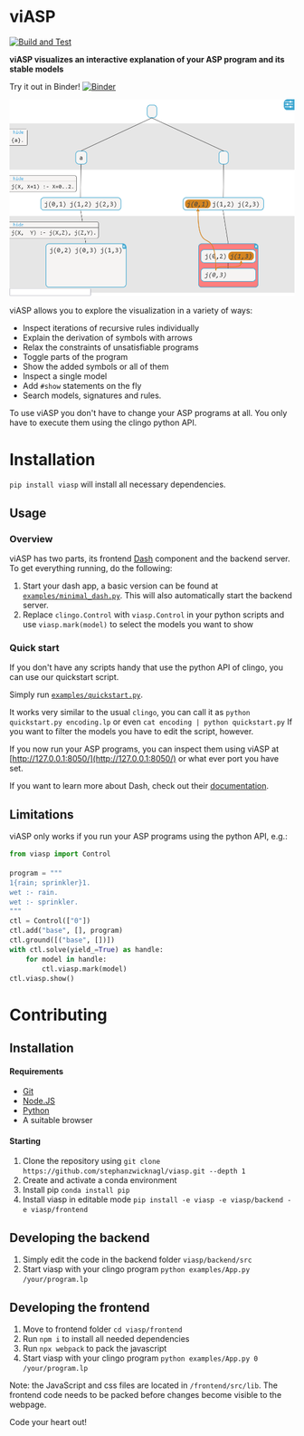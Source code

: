 # viASP

[![Build and Test](https://github.com/stephanzwicknagl/viasp/actions/workflows/build_and_test.yml/badge.svg?branch=main)](https://github.com/stephanzwicknagl/viasp/actions/workflows/build_and_test.yml)

**viASP visualizes an interactive explanation of your ASP program and its stable models** 

Try it out in Binder!
[![Binder](https://mybinder.org/badge_logo.svg)](https://mybinder.org/v2/gh/stephanzwicknagl/viasp/main?filepath=examples%2FIntroduction%20to%20viASP.ipynb)



![Example visualization](docs/img/header.png)

viASP allows you to explore the visualization in a variety of ways:

* Inspect iterations of recursive rules individually
* Explain the derivation of symbols with arrows
* Relax the constraints of unsatisfiable programs
* Toggle parts of the program
* Show the added symbols or all of them
* Inspect a single model
* Add `#show` statements on the fly
* Search models, signatures and rules.

To use viASP you don't have to change your ASP programs at all. You only have to execute them using the clingo python
API.

# Installation

`pip install viasp`
will install all necessary dependencies.

## Usage

### Overview

viASP has two parts, its frontend [Dash](https://dash.plotly.com) component and the backend server. To get everything
running, do the following:

1. Start your dash app, a basic version can be found at [`examples/minimal_dash.py`](examples/minimal_dash.py). This will also automatically start the backend server.
2. Replace `clingo.Control` with `viasp.Control` in your python scripts and use `viasp.mark(model)` to select the models
   you want to show

### Quick start

If you don't have any scripts handy that use the python API of clingo, you can use our quickstart script.

Simply run [`examples/quickstart.py`](examples/quickstart.py).

It works very similar to the usual `clingo`, you can call it as `python quickstart.py encoding.lp` or
even `cat encoding | python quickstart.py`
If you want to filter the models you have to edit the script, however.

If you now run your ASP programs, you can inspect them using viASP at [http://127.0.0.1:8050/](http://127.0.0.1:8050/)
or what ever port you have set.

If you want to learn more about Dash, check out their [documentation](https://dash.plotly.com/layout).

## Limitations

viASP only works if you run your ASP programs using the python API, e.g.:

```python
from viasp import Control

program = """
1{rain; sprinkler}1.
wet :- rain.
wet :- sprinkler.
"""
ctl = Control(["0"])
ctl.add("base", [], program)
ctl.ground([("base", [])])
with ctl.solve(yield_=True) as handle:
    for model in handle:
        ctl.viasp.mark(model)
ctl.viasp.show()
```

# Contributing

## Installation

#### Requirements

- [Git](https://git-scm.com)
- [Node.JS](https://nodejs.org)
- [Python](https://www.python.org/)
- A suitable browser

#### Starting

1. Clone the repository using `git clone https://github.com/stephanzwicknagl/viasp.git --depth 1`
2. Create and activate a conda environment
4. Install pip `conda install pip`
6. Install viasp in editable mode `pip install -e viasp -e viasp/backend -e viasp/frontend`

## Developing the backend

1. Simply edit the code in the backend folder `viasp/backend/src`
3. Start viasp with your clingo program `python examples/App.py /your/program.lp`
## Developing the frontend

1. Move to frontend folder `cd viasp/frontend`
2. Run `npm i` to install all needed dependencies
3. Run `npx webpack` to pack the javascript
5. Start viasp with your clingo program `python examples/App.py 0 /your/program.lp`

Note: the JavaScript and css files are located in `/frontend/src/lib`. The frontend code needs to be packed before changes become visible to the webpage.


Code your heart out!

